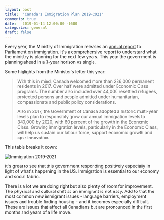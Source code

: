 ```yaml
---
layout: post
title:  "Canada's Immigration Plan 2019-2021"
comments: true
date:   2019-01-14 12:00:00 -0500
categories: general
draft: false
---
```


Every year, the Ministry of Immigration releases an [annual report](https://www.canada.ca/en/immigration-refugees-citizenship/corporate/publications-manuals/annual-report-parliament-immigration-2018/report.html) to Parliament on immigration. It's a comprehensive report to understand what the ministry is planning for the next few years. This year the government is planning ahead in a 3-year horizon vs single. 

Some higlights from the Minister's letter this year:

> With this in mind, Canada welcomed more than 286,000 permanent residents in 2017. Over half were admitted under Economic Class programs. The number also included over 44,000 resettled refugees, protected persons and people admitted under humanitarian, compassionate and public policy considerations.
> 
> Also in 2017, the Government of Canada adopted a historic multi-year levels plan to responsibly grow our annual immigration levels to 340,000 by 2020, with 60 percent of the growth in the Economic Class. Growing immigration levels, particularly in the Economic Class, will help us sustain our labour force, support economic growth and spur innovation.

This table breaks it down:

![Immigration 2019-2021](https://cl.ly/71c2d958e39e/Image%202019-01-15%20at%2012.25.37%20AM.png)

It's great to see that this government responding positively especially in light of what's happening in the US. Immigration is essential to our economy and social fabric. 

There is a lot we are doing right but also plenty of room for improvement. The physical and cultural shift as an immigrant is not easy. Add to that the most common _new_ immigrant issues -  language barriers, employment issues and trouble finding housing - and it becomes especially difficult. These are issues that affect all Canadians but are pronounced in the first months and years of a life move.
